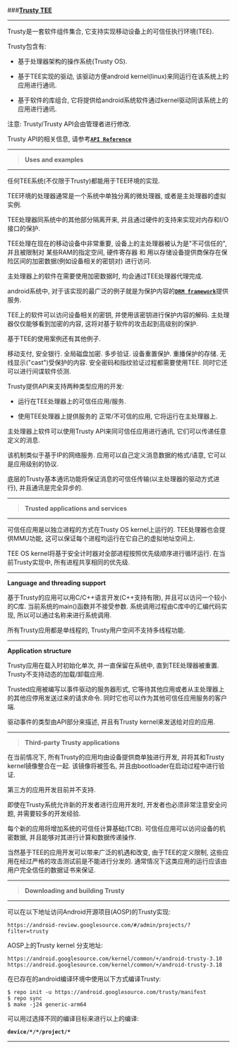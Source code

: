 
###[**Trusty TEE**](http://source.android.com/security/trusty/index.html)

-----
Trusty是一套软件组件集合, 它支持实现移动设备上的可信任执行环境(TEE).

Trusty包含有:

 - 基于处理器架构的操作系统(Trusty OS).

 - 基于TEE实现的驱动, 该驱动方便android kernel(linux)来同运行在该系统上的应用进行通讯.

 - 基于软件的库组合, 它将提供给android系统软件通过kernel驱动同该系统上的应用进行通讯.

注意: Trusty/Trusty API会由管理者进行修改.

Trusty API的相关信息, 请参考[**`API Reference`**](http://source.android.com/security/trusty/trusty-ref.html)

-----
> **Uses and examples**

-----
任何TEE系统(不仅限于Trusty)都能用于TEE环境的实现.

TEE环境的处理器通常是一个系统中单独分离的微处理器, 或者是主处理器的虚拟实例. 

TEE处理器同系统中的其他部分隔离开来, 并且通过硬件的支持来实现对内存和I/O接口的保护.

TEE处理在现在的移动设备中非常重要, 设备上的主处理器被认为是"不可信任的", 并且被限制对 某些RAM的指定空间, 硬件寄存器 和 用以存储设备提供商保存在保险区间的加密数据(例如设备相关的密钥对) 进行访问. 

主处理器上的软件在需要使用加密数据时, 均会通过TEE处理器代理完成.

android系统中, 对于该实现的最广泛的例子就是为保护内容的[**`DRM framework`**](http://source.android.com/devices/drm.html)提供服务. 

TEE上的软件可以访问设备相关的密钥, 并使用该密钥进行保护内容的解码. 主处理器仅仅能够看到加密的内容, 这将对基于软件的攻击起到高级别的保护.

基于TEE的使用案例还有其他例子. 

移动支付, 安全银行. 全局磁盘加密. 多步验证. 设备重置保护. 重播保护的存储. 无线显示("cast")受保护的内容. 安全密码和指纹验证过程都需要使用TEE. 同时它还可以进行间谍软件侦测.

Trusty提供API来支持两种类型应用的开发:

 - 运行在TEE处理器上的可信任应用/服务.

 - 使用TEE处理器上提供服务的 正常/不可信的应用, 它将运行在主处理器上.

主处理器上软件可以使用Trusty API来同可信任应用进行通讯, 它们可以传递任意定义的消息. 

该机制类似于基于IP的网络服务.  应用可以自己定义消息数据的格式/语意, 它可以是应用级别的协议. 

底层的Trusty基本通讯功能将保证消息的可信任传输(以主处理器的驱动方式进行), 并且通讯是完全异步的.

-----
> **Trusted applications and services**

-----
可信任应用是以独立进程的方式在Trusty OS kernel上运行的. TEE处理器也会提供MMU功能, 这可以保证每个进程均运行在它自己的虚拟地址空间上. 

TEE OS kernel将基于安全计时器对全部进程按照优先级顺序进行循环运行. 在当前Trusty实现中, 所有进程共享相同的优先级.

-----
**Language and threading support**

基于Trusty的应用可以用C/C++语言开发(C++支持有限), 并且可以访问一个较小的C库. 当前系统的main()函数并不接受参数. 系统调用过程由C库中的汇编代码实现, 所以可以通过名称来进行系统调用.

所有Trusty应用都是单线程的, Trusty用户空间不支持多线程功能.

-----
**Application structure**

Trusty应用在载入时初始化单次, 并一直保留在系统中, 直到TEE处理器被重置. Trusty不支持动态的加载/卸载应用.

Trusted应用被编写以事件驱动的服务器形式, 它等待其他应用或者从主处理器上的其他应停用发送过来的请求命令. 同时它也可以作为其他可信任应用服务的客户端. 

驱动事件的类型由API部分来描述, 并且有Trusty kernel来发送给对应的应用.

-----
> **Third-party Trusty applications**

在当前情况下, 所有Trusty的应用均由设备提供商单独进行开发, 并将其和Trusty kernel镜像整合在一起. 该镜像将被签名, 并且由bootloader在启动过程中进行验证. 

第三方的应用开发目前并不支持.

即使在Trusty系统允许新的开发者进行应用开发时, 开发者也必须非常注意安全问题, 并需要较多的开发经验. 

每个新的应用将增加系统的可信任计算基础(TCB). 可信任应用可以访问设备的机密数据, 并且能够对其进行计算和数据传递操作.

当然基于TEE的应用开发可以带来广泛的机遇和改变, 由于TEE的定义限制, 这些应用在经过严格的攻击测试前是不能进行分发的. 通常情况下这类应用的运行应该由用户完全信任的数据证书来保证.

-----
> **Downloading and building Trusty**

-----
可以在以下地址访问Android开源项目(AOSP)的Trusty实现:

    https://android-review.googlesource.com/#/admin/projects/?filter=trusty

AOSP上的Trusty kernel 分支地址:

    https://android.googlesource.com/kernel/common/+/android-trusty-3.10
    https://android.googlesource.com/kernel/common/+/android-trusty-3.18

在已存在的android编译环境中使用以下方式编译Trusty:

    $ repo init -u https://android.googlesource.com/trusty/manifest
    $ repo sync
    $ make -j24 generic-arm64

可以用过选择不同的编译目标来进行以上的编译: 

**`device/*/*/project/*`**

-----
